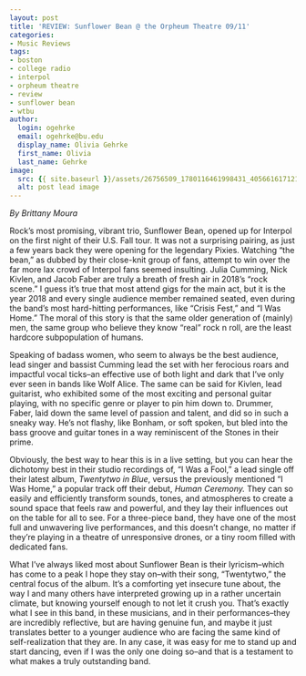 ```yaml
---
layout: post
title: 'REVIEW: Sunflower Bean @ the Orpheum Theatre 09/11'
categories:
- Music Reviews
tags:
- boston
- college radio
- interpol
- orpheum theatre
- review
- sunflower bean
- wtbu
author:
  login: ogehrke
  email: ogehrke@bu.edu
  display_name: Olivia Gehrke
  first_name: Olivia
  last_name: Gehrke
image:
  src: {{ site.baseurl }}/assets/26756509_1780116461998431_4056616171212331659_o-1024x1024.jpg
  alt: post lead image
---
```


_By Brittany Moura_

Rock’s most promising, vibrant trio, Sunflower Bean, opened up for Interpol on the first night of their U.S. Fall tour. It was not a surprising pairing, as just a few years back they were opening for the legendary Pixies. Watching “the bean,” as dubbed by their close-knit group of fans, attempt to win over the far more lax crowd of Interpol fans seemed insulting. Julia Cumming, Nick Kivlen, and Jacob Faber are truly a breath of fresh air in 2018’s “rock scene.” I guess it’s true that most attend gigs for the main act, but it is the year 2018 and every single audience member remained seated, even during the band’s most hard-hitting performances, like “Crisis Fest,” and “I Was Home.” The moral of this story is that the same older generation of (mainly) men, the same group who believe they know “real” rock n roll, are the least hardcore subpopulation of humans.

Speaking of badass women, who seem to always be the best audience, lead singer and bassist Cumming lead the set with her ferocious roars and impactful vocal ticks–an effective use of both light and dark that I’ve only ever seen in bands like Wolf Alice. The same can be said for Kivlen, lead guitarist, who exhibited some of the most exciting and personal guitar playing, with no specific genre or player to pin him down to. Drummer, Faber, laid down the same level of passion and talent, and did so in such a sneaky way. He’s not flashy, like Bonham, or soft spoken, but bled into the bass groove and guitar tones in a way reminiscent of the Stones in their prime.

Obviously, the best way to hear this is in a live setting, but you can hear the dichotomy best in their studio recordings of, “I Was a Fool,” a lead single off their latest album, _Twentytwo in Blue_, versus the previously mentioned “I Was Home,” a popular track off their debut, _Human Ceremony._ They can so easily and efficiently transform sounds, tones, and atmospheres to create a sound space that feels raw and powerful, and they lay their influences out on the table for all to see. For a three-piece band, they have one of the most full and unwavering live performances, and this doesn’t change, no matter if they’re playing in a theatre of unresponsive drones, or a tiny room filled with dedicated fans.

What I’ve always liked most about Sunflower Bean is their lyricism–which has come to a peak I hope they stay on–with their song, “Twentytwo,” the central focus of the album. It’s a comforting yet insecure tune about, the way I and many others have interpreted growing up in a rather uncertain climate, but knowing yourself enough to not let it crush you. That’s exactly what I see in this band, in these musicians, and in their performances–they are incredibly reflective, but are having genuine fun, and maybe it just translates better to a younger audience who are facing the same kind of self-realization that they are. In any case, it was easy for me to stand up and start dancing, even if I was the only one doing so–and that is a testament to what makes a truly outstanding band.